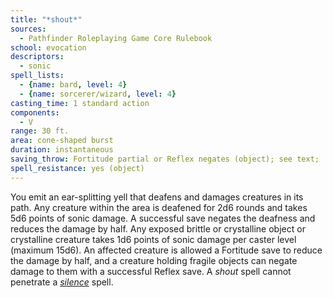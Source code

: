 ```yaml
---
title: "*shout*"
sources:
  - Pathfinder Roleplaying Game Core Rulebook
school: evocation
descriptors:
  - sonic
spell_lists:
  - {name: bard, level: 4}
  - {name: sorcerer/wizard, level: 4}
casting_time: 1 standard action
components:
  - V
range: 30 ft.
area: cone-shaped burst
duration: instantaneous
saving_throw: Fortitude partial or Reflex negates (object); see text;
spell_resistance: yes (object)
---
```


You emit an ear-splitting yell that deafens and damages creatures in its path. Any creature within the area is deafened for 2d6 rounds and takes 5d6 points of sonic damage. A successful save negates the deafness and reduces the damage by half. Any exposed brittle or crystalline object or crystalline creature takes 1d6 points of sonic damage per caster level (maximum 15d6). An affected creature is allowed a Fortitude save to reduce the damage by half, and a creature holding fragile objects can negate damage to them with a successful Reflex save. A *shout* spell cannot penetrate a [*silence*](/spells/silence/) spell.

